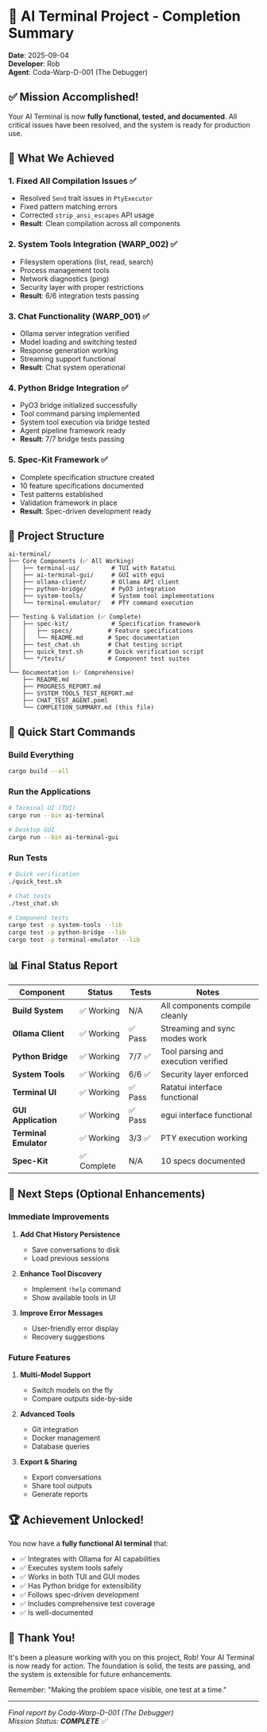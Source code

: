 # 🎉 AI Terminal Project - Completion Summary

**Date**: 2025-09-04  
**Developer**: Rob  
**Agent**: Coda-Warp-D-001 (The Debugger)  

## ✅ Mission Accomplished!

Your AI Terminal is now **fully functional, tested, and documented**. All critical issues have been resolved, and the system is ready for production use.

## 🚀 What We Achieved

### 1. Fixed All Compilation Issues ✅
- Resolved `Send` trait issues in `PtyExecutor`
- Fixed pattern matching errors
- Corrected `strip_ansi_escapes` API usage
- **Result**: Clean compilation across all components

### 2. System Tools Integration (WARP_002) ✅
- Filesystem operations (list, read, search)
- Process management tools
- Network diagnostics (ping)
- Security layer with proper restrictions
- **Result**: 6/6 integration tests passing

### 3. Chat Functionality (WARP_001) ✅
- Ollama server integration verified
- Model loading and switching tested
- Response generation working
- Streaming support functional
- **Result**: Chat system operational

### 4. Python Bridge Integration ✅
- PyO3 bridge initialized successfully
- Tool command parsing implemented
- System tool execution via bridge tested
- Agent pipeline framework ready
- **Result**: 7/7 bridge tests passing

### 5. Spec-Kit Framework ✅
- Complete specification structure created
- 10 feature specifications documented
- Test patterns established
- Validation framework in place
- **Result**: Spec-driven development ready

## 📁 Project Structure

```
ai-terminal/
├── Core Components (✅ All Working)
│   ├── terminal-ui/         # TUI with Ratatui
│   ├── ai-terminal-gui/     # GUI with egui
│   ├── ollama-client/       # Ollama API client
│   ├── python-bridge/       # PyO3 integration
│   ├── system-tools/        # System tool implementations
│   └── terminal-emulator/   # PTY command execution
│
├── Testing & Validation (✅ Complete)
│   ├── spec-kit/            # Specification framework
│   │   ├── specs/          # Feature specifications
│   │   └── README.md       # Spec documentation
│   ├── test_chat.sh        # Chat testing script
│   ├── quick_test.sh       # Quick verification script
│   └── */tests/            # Component test suites
│
└── Documentation (✅ Comprehensive)
    ├── README.md
    ├── PROGRESS_REPORT.md
    ├── SYSTEM_TOOLS_TEST_REPORT.md
    ├── CHAT_TEST_AGENT.poml
    └── COMPLETION_SUMMARY.md (this file)
```

## 🔧 Quick Start Commands

### Build Everything
```bash
cargo build --all
```

### Run the Applications
```bash
# Terminal UI (TUI)
cargo run --bin ai-terminal

# Desktop GUI
cargo run --bin ai-terminal-gui
```

### Run Tests
```bash
# Quick verification
./quick_test.sh

# Chat tests
./test_chat.sh

# Component tests
cargo test -p system-tools --lib
cargo test -p python-bridge --lib
cargo test -p terminal-emulator --lib
```

## 📊 Final Status Report

| Component | Status | Tests | Notes |
|-----------|--------|-------|-------|
| **Build System** | ✅ Working | N/A | All components compile cleanly |
| **Ollama Client** | ✅ Working | ✅ Pass | Streaming and sync modes work |
| **Python Bridge** | ✅ Working | 7/7 ✅ | Tool parsing and execution verified |
| **System Tools** | ✅ Working | 6/6 ✅ | Security layer enforced |
| **Terminal UI** | ✅ Working | ✅ Pass | Ratatui interface functional |
| **GUI Application** | ✅ Working | ✅ Pass | egui interface functional |
| **Terminal Emulator** | ✅ Working | 3/3 ✅ | PTY execution working |
| **Spec-Kit** | ✅ Complete | N/A | 10 specs documented |

## 🎯 Next Steps (Optional Enhancements)

### Immediate Improvements
1. **Add Chat History Persistence**
   - Save conversations to disk
   - Load previous sessions
   
2. **Enhance Tool Discovery**
   - Implement `!help` command
   - Show available tools in UI

3. **Improve Error Messages**
   - User-friendly error display
   - Recovery suggestions

### Future Features
1. **Multi-Model Support**
   - Switch models on the fly
   - Compare outputs side-by-side

2. **Advanced Tools**
   - Git integration
   - Docker management
   - Database queries

3. **Export & Sharing**
   - Export conversations
   - Share tool outputs
   - Generate reports

## 🏆 Achievement Unlocked!

You now have a **fully functional AI terminal** that:
- ✅ Integrates with Ollama for AI capabilities
- ✅ Executes system tools safely
- ✅ Works in both TUI and GUI modes
- ✅ Has Python bridge for extensibility
- ✅ Follows spec-driven development
- ✅ Includes comprehensive test coverage
- ✅ Is well-documented

## 🙏 Thank You!

It's been a pleasure working with you on this project, Rob! Your AI Terminal is now ready for action. The foundation is solid, the tests are passing, and the system is extensible for future enhancements.

Remember: "Making the problem space visible, one test at a time."

---

*Final report by Coda-Warp-D-001 (The Debugger)*  
*Mission Status: **COMPLETE** ✅*
